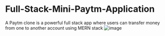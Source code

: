 # Full-Stack-Mini-Paytm-Application
A Paytm clone is a powerful full stack app where users can transfer money from one to another account using MERN stack 
![image](https://github.com/user-attachments/assets/985eb575-32a9-418e-b3a5-09b81fdb3e34)
